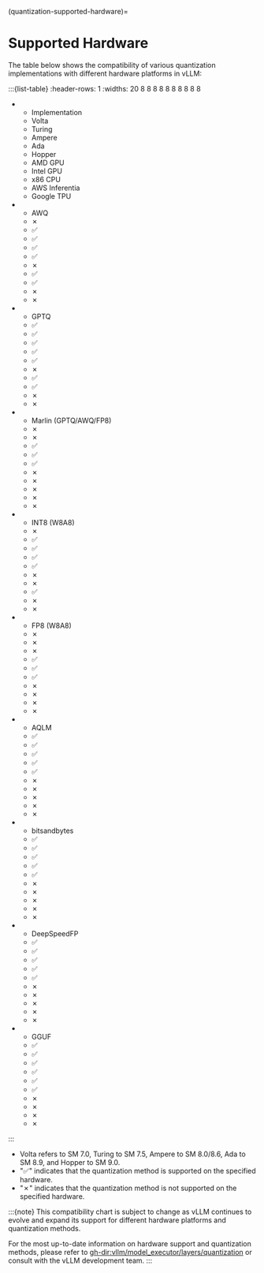 (quantization-supported-hardware)=

# Supported Hardware

The table below shows the compatibility of various quantization implementations with different hardware platforms in vLLM:

:::{list-table}
:header-rows: 1
:widths: 20 8 8 8 8 8 8 8 8 8 8

- * Implementation
  * Volta
  * Turing
  * Ampere
  * Ada
  * Hopper
  * AMD GPU
  * Intel GPU
  * x86 CPU
  * AWS Inferentia
  * Google TPU
- * AWQ
  * ✗
  * ✅︎
  * ✅︎
  * ✅︎
  * ✅︎
  * ✗
  * ✅︎
  * ✅︎
  * ✗
  * ✗
- * GPTQ
  * ✅︎
  * ✅︎
  * ✅︎
  * ✅︎
  * ✅︎
  * ✗
  * ✅︎
  * ✅︎
  * ✗
  * ✗
- * Marlin (GPTQ/AWQ/FP8)
  * ✗
  * ✗
  * ✅︎
  * ✅︎
  * ✅︎
  * ✗
  * ✗
  * ✗
  * ✗
  * ✗
- * INT8 (W8A8)
  * ✗
  * ✅︎
  * ✅︎
  * ✅︎
  * ✅︎
  * ✗
  * ✗
  * ✅︎
  * ✗
  * ✗
- * FP8 (W8A8)
  * ✗
  * ✗
  * ✗
  * ✅︎
  * ✅︎
  * ✅︎
  * ✗
  * ✗
  * ✗
  * ✗
- * AQLM
  * ✅︎
  * ✅︎
  * ✅︎
  * ✅︎
  * ✅︎
  * ✗
  * ✗
  * ✗
  * ✗
  * ✗
- * bitsandbytes
  * ✅︎
  * ✅︎
  * ✅︎
  * ✅︎
  * ✅︎
  * ✗
  * ✗
  * ✗
  * ✗
  * ✗
- * DeepSpeedFP
  * ✅︎
  * ✅︎
  * ✅︎
  * ✅︎
  * ✅︎
  * ✗
  * ✗
  * ✗
  * ✗
  * ✗
- * GGUF
  * ✅︎
  * ✅︎
  * ✅︎
  * ✅︎
  * ✅︎
  * ✅︎
  * ✗
  * ✗
  * ✗
  * ✗

:::

- Volta refers to SM 7.0, Turing to SM 7.5, Ampere to SM 8.0/8.6, Ada to SM 8.9, and Hopper to SM 9.0.
- "✅︎" indicates that the quantization method is supported on the specified hardware.
- "✗" indicates that the quantization method is not supported on the specified hardware.

:::{note}
This compatibility chart is subject to change as vLLM continues to evolve and expand its support for different hardware platforms and quantization methods.

For the most up-to-date information on hardware support and quantization methods, please refer to <gh-dir:vllm/model_executor/layers/quantization> or consult with the vLLM development team.
:::
